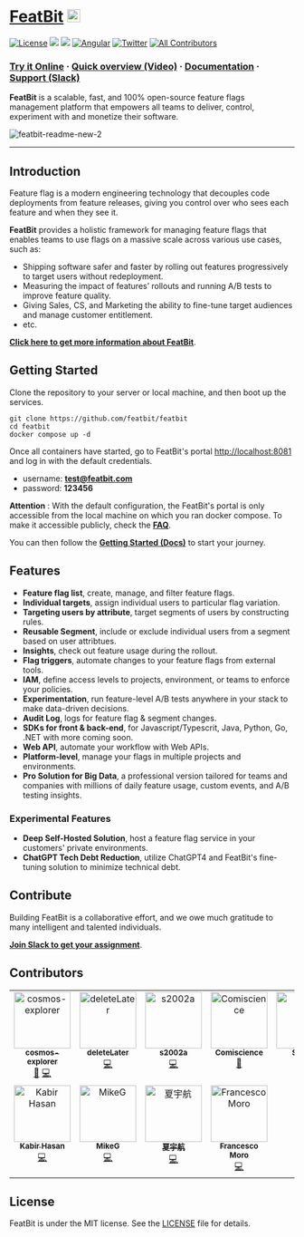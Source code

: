 


# [FeatBit](https://featbit.co)    <a href="https://twitter.com/intent/tweet?text=A%20scalable%2C%20fast%2C%20and%20open-source%20Feature%20Management%20platform%20that%20empowers%20all%20teams%20to%20deliver%2C%20control%2C%20monetize%2C%20and%20experiment%20with%20their%20software%20at%20https%3A%2F%2Fgithub.com%2Ffeatbit%2Ffeatbit%0A%0A&hashtags=featureflags,dotnet,opensource,featureflag,featuremanagement&via=RealFeatBit"><img src="https://img.shields.io/twitter/url/http/shields.io.svg?style=social" height=23></a>

[![License](https://img.shields.io/static/v1?style=flat-square&label=license&message=MIT&color=brightgreen)](https://github.com/featbit/featbit/blob/main/LICENSE) 
[![](https://img.shields.io/badge/.NET-%3E=6.0-6E359E?style=flat-square&logo=csharp&logoColor=white)](https://dotnet.microsoft.com/)
[![](https://img.shields.io/badge/Python-%3E=3.9-FFDD53?style=flat-square&logo=python&logoColor=white)](https://www.python.org/)
[![Angular](https://img.shields.io/badge/Angular-14.0-DD0031?style=flat-square&logo=angular&logoColor=white)](https://angular.io/)   [![Twitter](https://img.shields.io/badge/Twitter-1DA1F2?style=flat-square&logo=twitter&logoColor=white)](https://twitter.com/RealFeatBit) <!-- ALL-CONTRIBUTORS-BADGE:START - Do not remove or modify this section -->
[![All Contributors](https://img.shields.io/badge/all_contributors-11-orange.svg?style=flat-square)](#contributors-)
<!-- ALL-CONTRIBUTORS-BADGE:END --> 


<h3 align="left">
  <a href="https://tryitonline.featbit.co/">Try it Online</a>
  <span> · </span>
  <a href="https://www.youtube.com/watch?v=hfww1FpjHV0" >Quick overview (Video)</a>
  <span> · </span>
  <a href="https://featbit.gitbook.io/">Documentation</a>
  <span> · </span>
  <a href="https://join.slack.com/t/featbit/shared_invite/zt-1ew5e2vbb-x6Apan1xZOaYMnFzqZkGNQ">Support (Slack)</a>
</h3>


**FeatBit** is a scalable, fast, and 100% open-source feature flags management platform that empowers all teams to deliver, control, experiment with and monetize their software.

![featbit-readme-new-2](https://user-images.githubusercontent.com/68597908/211645725-391777fa-b5c0-4a0c-88e9-df9f05af9c61.gif)

---------------------------------------------------------------------------




## Introduction

Feature flag is a modern engineering technology that decouples code deployments from feature releases, giving you control over who sees each feature and when they see it. 

**FeatBit** provides a holistic framework for managing feature flags that enables teams to use flags on a massive scale across various use cases, such as: 

- Shipping software safer and faster by rolling out features progressively to target users without redeployment.
- Measuring the impact of features’ rollouts and running A/B tests to improve feature quality.
- Giving Sales, CS, and Marketing the ability to fine-tune target audiences and manage customer entitlement.
- etc.

[**Click here to get more information about FeatBit**](https://www.featbit.co/).

## Getting Started

Clone the repository to your server or local machine, and then boot up the services.

```
git clone https://github.com/featbit/featbit
cd featbit
docker compose up -d
```

Once all containers have started, go to FeatBit's portal [http://localhost:8081](http://localhost:8081) and log in with
the default credentials.

- username: **test@featbit.com**
- password: **123456**

**Attention** : With the default configuration, the FeatBit's portal is only accessible from the local machine on which you ran docker
compose. To make it accessible publicly, check the [**FAQ**](https://docs.featbit.co/docs/installation/faq#how-to-make-featbit-portal-accessible-publicly).

You can then follow the [**Getting Started (Docs)**](https://featbit.gitbook.io/) to start your journey.

## Features

- **Feature flag list**, create, manage, and filter feature flags.
- **Individual targets**, assign individual users to particular flag variation.
- **Targeting users by attribute**, target segments of users by constructing rules.
- **Reusable Segment**, include or exclude individual users from a segment based on user attribtues.
- **Insights**, check out feature usage during the rollout.
- **Flag triggers**, automate changes to your feature flags from external tools.
- **IAM**, define access levels to projects, environment, or teams to enforce your policies.
- **Experimentation**, run feature-level A/B tests anywhere in your stack to make data-driven decisions.
- **Audit Log**, logs for feature flag & segment changes.
- **SDKs for front & back-end**, for Javascript/Typescrit, Java, Python, Go, .NET with more coming soon.
- **Web API**, automate your workflow with Web APIs.
- **Platform-level**, manage your flags in multiple projects and environments.
- **Pro Solution for Big Data**, a professional version tailored for teams and companies with millions of daily feature usage, custom events, and A/B testing insights.

### Experimental Features
- **Deep Self-Hosted Solution**, host a feature flag service in your customers' private environments.
- **ChatGPT Tech Debt Reduction**, utilize ChatGPT4 and FeatBit's fine-tuning solution to minimize technical debt.




<!-- - - An online support channel that helps you to quickly solve the problem. -->

<!-- [Community Forum](https://github.com/featbit/featbit/discussions/34) - where you can request new features, ask questions, show-n-tell, etc.

[Architecture](https://featbit.gitbook.io/docs/tech-stack/architecture) - an architecture overview of FeatBit system.

[Benchmark](https://featbit.gitbook.io/docs/tech-stack/benchmark) - the performance report of FeatBit running in non-cluster mode. -->

## Contribute

Building FeatBit is a collaborative effort, and we owe much gratitude to many intelligent and talented individuals. 

[**Join Slack to get your assignment**](https://join.slack.com/t/featbit/shared_invite/zt-1ew5e2vbb-x6Apan1xZOaYMnFzqZkGNQ). 

## Contributors

<!-- ALL-CONTRIBUTORS-LIST:START - Do not remove or modify this section -->
<!-- prettier-ignore-start -->
<!-- markdownlint-disable -->
<table>
  <tbody>
    <tr>
      <td align="center" valign="top" width="14.28%"><a href="https://github.com/cosmos-explorer"><img src="https://avatars.githubusercontent.com/u/88151306?v=4?s=100" width="100px;" alt="cosmos-explorer"/><br /><sub><b>cosmos-explorer</b></sub></a><br /><a href="#userTesting-cosmos-explorer" title="User Testing">📓</a> <a href="https://github.com/featbit/featbit/commits?author=cosmos-explorer" title="Code">💻</a></td>
      <td align="center" valign="top" width="14.28%"><a href="https://github.com/deleteLater"><img src="https://avatars.githubusercontent.com/u/34052208?v=4?s=100" width="100px;" alt="deleteLater"/><br /><sub><b>deleteLater</b></sub></a><br /><a href="https://github.com/featbit/featbit/commits?author=deleteLater" title="Code">💻</a></td>
      <td align="center" valign="top" width="14.28%"><a href="https://github.com/dsun0720"><img src="https://avatars.githubusercontent.com/u/38680131?v=4?s=100" width="100px;" alt="s2002a"/><br /><sub><b>s2002a</b></sub></a><br /><a href="https://github.com/featbit/featbit/commits?author=dsun0720" title="Code">💻</a></td>
      <td align="center" valign="top" width="14.28%"><a href="https://github.com/FeatBit"><img src="https://avatars.githubusercontent.com/u/68597908?v=4?s=100" width="100px;" alt="Comiscience"/><br /><sub><b>Comiscience</b></sub></a><br /><a href="https://github.com/featbit/featbit/commits?author=cosmic-flood" title="Documentation">📖</a></td>
      <td align="center" valign="top" width="14.28%"><a href="https://github.com/san-ki"><img src="https://avatars.githubusercontent.com/u/66792330?v=4?s=100" width="100px;" alt="Sanket"/><br /><sub><b>Sanket</b></sub></a><br /><a href="https://github.com/featbit/featbit/commits?author=san-ki" title="Code">💻</a></td>
      <td align="center" valign="top" width="14.28%"><a href="https://github.com/sagar110599"><img src="https://avatars.githubusercontent.com/u/46983757?v=4?s=100" width="100px;" alt="sagar110599"/><br /><sub><b>sagar110599</b></sub></a><br /><a href="https://github.com/featbit/featbit/commits?author=sagar110599" title="Code">💻</a></td>
      <td align="center" valign="top" width="14.28%"><a href="https://github.com/DaveFz"><img src="https://avatars.githubusercontent.com/u/47706547?v=4?s=100" width="100px;" alt="Dave"/><br /><sub><b>Dave</b></sub></a><br /><a href="https://github.com/featbit/featbit/commits?author=DaveFz" title="Code">💻</a></td>
    </tr>
    <tr>
      <td align="center" valign="top" width="14.28%"><a href="https://www.linkedin.com/in/kabirhasan/"><img src="https://avatars.githubusercontent.com/u/29860651?v=4?s=100" width="100px;" alt="Kabir Hasan"/><br /><sub><b>Kabir Hasan</b></sub></a><br /><a href="https://github.com/featbit/featbit/commits?author=kabir-webDev" title="Code">💻</a></td>
      <td align="center" valign="top" width="14.28%"><a href="https://github.com/Michaelg22"><img src="https://avatars.githubusercontent.com/u/62085623?v=4?s=100" width="100px;" alt="MikeG"/><br /><sub><b>MikeG</b></sub></a><br /><a href="https://github.com/featbit/featbit/commits?author=Michaelg22" title="Code">💻</a></td>
      <td align="center" valign="top" width="14.28%"><a href="https://michaelyuhe.zeabur.app/"><img src="https://avatars.githubusercontent.com/u/63531512?v=4?s=100" width="100px;" alt="夏宇航"/><br /><sub><b>夏宇航</b></sub></a><br /><a href="https://github.com/featbit/featbit/commits?author=MichaelYuhe" title="Code">💻</a></td>
      <td align="center" valign="top" width="14.28%"><a href="https://github.com/fMoro1999"><img src="https://avatars.githubusercontent.com/u/49589241?v=4?s=100" width="100px;" alt="Francesco Moro"/><br /><sub><b>Francesco Moro</b></sub></a><br /><a href="https://github.com/featbit/featbit/commits?author=fMoro1999" title="Code">💻</a></td>
    </tr>
  </tbody>
</table>

<!-- markdownlint-restore -->
<!-- prettier-ignore-end -->

<!-- ALL-CONTRIBUTORS-LIST:END -->

## License

FeatBit is under the MIT license. See the [LICENSE](https://github.com/featbit/featbit/blob/main/LICENSE) file for details.

